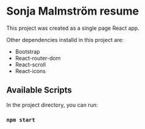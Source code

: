 # Sonja Malmström resume

This project was created as a single page React app.

Other dependencies installd in this project are:
* Bootstrap
* React-router-dom
* React-scroll
* React-icons

## Available Scripts

In the project directory, you can run:

### `npm start`


